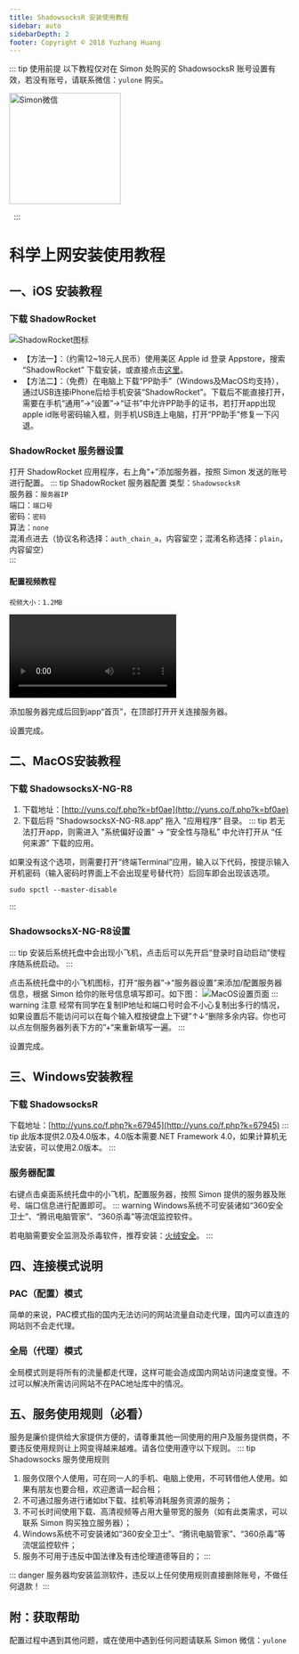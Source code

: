 ```yaml
---
title: ShadowsocksR 安装使用教程
sidebar: auto
sidebarDepth: 2
footer: Copyright © 2018 Yuzhang Huang
---
```

::: tip 使用前提
以下教程仅对在 Simon 处购买的 ShadowsocksR 账号设置有效，若没有账号，请联系微信：`yulone` 购买。

<img src="/img/201808/wechat-simon.jpg" alt="Simon微信" width=200>

&nbsp;
:::
# 科学上网安装使用教程
## 一、iOS 安装教程
### 下载 ShadowRocket
<img src="/img/201808/ss-ios-1.jpg" alt="ShadowRocket图标" class="appIcon">

* 【方法一】：（约需12~18元人民币）使用美区 Apple id 登录 Appstore，搜索 “ShadowRocket” 下载安装，或直接点击[这里](https://itunes.apple.com/us/app/shadowrocket/id932747118?mt=8)。
* 【方法二】：（免费）在电脑上下载“PP助手”（Windows及MacOS均支持），通过USB连接iPhone后给手机安装“ShadowRocket”。下载后不能直接打开，需要在手机“通用”->“设置”->“证书”中允许PP助手的证书，若打开app出现apple id账号密码输入框，则手机USB连上电脑，打开“PP助手”修复一下闪退。

### ShadowRocket 服务器设置
打开 ShadowRocket 应用程序，右上角“+”添加服务器，按照 Simon 发送的账号进行配置。
::: tip ShadowRocket 服务器配置
类型：`ShadowsocksR`<br />
服务器：`服务器IP`<br />
端口：`端口号`<br />
密码：`密码`<br />
算法：`none`<br />
混淆点进去（协议名称选择：`auth_chain_a`，内容留空；混淆名称选择：`plain`，内容留空）<br />
:::
#### 配置视频教程
`视频大小：1.2MB`

<video src="/img/201808/ss-ios-config.mp4" controls="controls"></video>

添加服务器完成后回到app“首页”，在顶部打开开关连接服务器。

设置完成。
## 二、MacOS安装教程
### 下载 ShadowsocksX-NG-R8
1. 下载地址：[http://yuns.co/f.php?k=bf0ae](http://yuns.co/f.php?k=bf0ae)
2. 下载后将 ”ShadowsocksX-NG-R8.app“ 拖入 ”应用程序“ 目录。
::: tip
若无法打开app，则需进入 ”系统偏好设置“ -> “安全性与隐私” 中允许打开从 “任何来源” 下载的应用。

如果没有这个选项，则需要打开“终端Terminal”应用，输入以下代码，按提示输入开机密码（输入密码时界面上不会出现星号替代符）后回车即会出现该选项。
```
sudo spctl --master-disable
```
:::
### ShadowsocksX-NG-R8设置
::: tip
安装后系统托盘中会出现小飞机，点击后可以先开启“登录时自动启动”使程序随系统启动。
:::

点击系统托盘中的小飞机图标，打开“服务器”->“服务器设置”来添加/配置服务器信息，根据 Simon 给你的账号信息填写即可。如下图：
![MacOS设置页面](/img/201808/ss-mac-1.jpg)
::: warning 注意
经常有同学在复制IP地址和端口号时会不小心复制出多行的情况，如果设置后不能访问可以在每个输入框按键盘上下键”↑↓“删除多余内容。你也可以点左侧服务器列表下方的”+“来重新填写一遍。
:::

设置完成。
## 三、Windows安装教程
### 下载 ShadowsocksR
下载地址：[http://yuns.co/f.php?k=67945](http://yuns.co/f.php?k=67945)
::: tip
此版本提供2.0及4.0版本，4.0版本需要.NET Framework 4.0，如果计算机无法安装，可以使用2.0版本。
:::
### 服务器配置
右键点击桌面系统托盘中的小飞机，配置服务器，按照 Simon 提供的服务器及账号、端口信息进行配置即可。
::: warning
Windows系统不可安装诸如“360安全卫士”、“腾讯电脑管家”、“360杀毒”等流氓监控软件。

若电脑需要安全监测及杀毒软件，推荐安装：[火绒安全](https://www.huorong.cn)。
:::

## 四、连接模式说明
### PAC（配置）模式
简单的来说，PAC模式指的国内无法访问的网站流量自动走代理，国内可以直连的网站则不会走代理。
### 全局（代理）模式
全局模式则是将所有的流量都走代理，这样可能会造成国内网站访问速度变慢。不过可以解决所需访问网站不在PAC地址库中的情况。
## 五、服务使用规则（必看）
服务是廉价提供给大家提供方便的，请尊重其他一同使用的用户及服务提供商，不要违反使用规则让上网变得越来越难。请各位使用遵守以下规则。
::: tip Shadowsocks 服务使用规则
1. 服务仅限个人使用，可在同一人的手机、电脑上使用，不可转借他人使用。如果有朋友也要合租，欢迎邀请一起合租；
2. 不可通过服务进行诸如bt下载、挂机等消耗服务资源的服务；
2. 不可长时间使用下载、高清视频等占用大量带宽的服务（如有此类需求，可以联系 Simon 购买独立服务器）；
3. Windows系统不可安装诸如“360安全卫士”、“腾讯电脑管家”、“360杀毒”等流氓监控软件；
4. 服务不可用于违反中国法律及有违伦理道德等目的；
:::

::: danger
服务器均安装监测软件，违反以上任何使用规则直接删除账号，不做任何退款！
:::
## 附：获取帮助
配置过程中遇到其他问题，或在使用中遇到任何问题请联系 Simon 微信：`yulone`